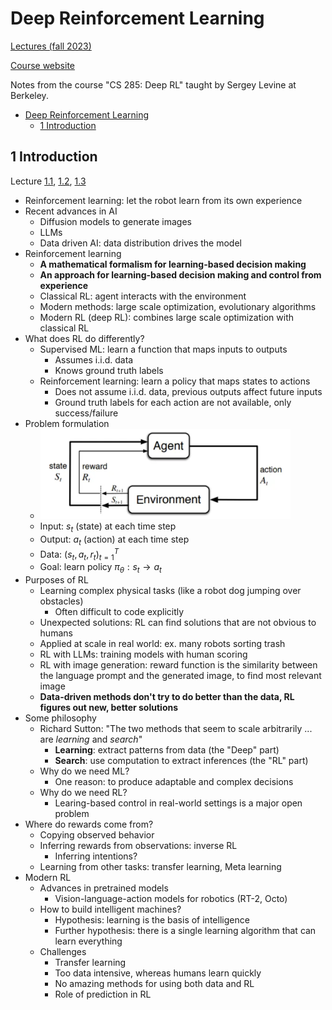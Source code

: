 # Deep Reinforcement Learning

[Lectures (fall 2023)](https://youtube.com/playlist?list=PL_iWQOsE6TfVYGEGiAOMaOzzv41Jfm_Ps&feature=shared)

[Course website](https://rail.eecs.berkeley.edu/deeprlcourse/)

Notes from the course "CS 285: Deep RL" taught by Sergey Levine at Berkeley.

- [Deep Reinforcement Learning](#deep-reinforcement-learning)
  - [1 Introduction](#1-introduction)

## 1 Introduction

Lecture [1.1](https://youtu.be/SupFHGbytvA?feature=shared), [1.2](https://youtu.be/BYh36cb92JQ?feature=shared), [1.3](https://youtu.be/Ufww5pzc_N0?feature=shared)

- Reinforcement learning: let the robot learn from its own experience
- Recent advances in AI
  - Diffusion models to generate images
  - LLMs
  - Data driven AI: data distribution drives the model
- Reinforcement learning
  - **A mathematical formalism for learning-based decision making**
  - **An approach for learning-based decision making and control from experience**
  - Classical RL: agent interacts with the environment
  - Modern methods: large scale optimization, evolutionary algorithms
  - Modern RL (deep RL): combines large scale optimization with classical RL
- What does RL do differently?
  - Supervised ML: learn a function that maps inputs to outputs
    - Assumes i.i.d. data
    - Knows ground truth labels
  - Reinforcement learning: learn a policy that maps states to actions
    - Does not assume i.i.d. data, previous outputs affect future inputs
    - Ground truth labels for each action are not available, only success/failure
- Problem formulation
  - <img src="figures/rl_cycle.png" width="400" alt="rl_cycle">
  - Input: $s_t$ (state) at each time step
  - Output: $a_t$ (action) at each time step
  - Data: $(s_t, a_t, r_t)_{t=1}^{T}$
  - Goal: learn policy $\pi_{\theta}: s_t \rightarrow a_t$
- Purposes of RL
  - Learning complex physical tasks (like a robot dog jumping over obstacles)
    - Often difficult to code explicitly
  - Unexpected solutions: RL can find solutions that are not obvious to humans
  - Applied at scale in real world: ex. many robots sorting trash
  - RL with LLMs: training models with human scoring
  - RL with image generation: reward function is the similarity between the language prompt and the generated image, to find most relevant image
  - **Data-driven methods don't try to do better than the data, RL figures out new, better solutions**
- Some philosophy
  - Richard Sutton: "The two methods that seem to scale arbitrarily ... are *learning* and *search*"
    - **Learning**: extract patterns from data (the "Deep" part)
    - **Search**: use computation to extract inferences (the "RL" part)
  - Why do we need ML?
    - One reason: to produce adaptable and complex decisions
  - Why do we need RL?
    - Learing-based control in real-world settings is a major open problem
- Where do rewards come from?
  - Copying observed behavior
  - Inferring rewards from observations: inverse RL
    - Inferring intentions?
  - Learning from other tasks: transfer learning, Meta learning
- Modern RL
  - Advances in pretrained models
    - Vision-language-action models for robotics (RT-2, Octo)
  - How to build intelligent machines?
    - Hypothesis: learning is the basis of intelligence
    - Further hypothesis: there is a single learning algorithm that can learn everything
  - Challenges
    - Transfer learning
    - Too data intensive, whereas humans learn quickly
    - No amazing methods for using both data and RL
    - Role of prediction in RL
  